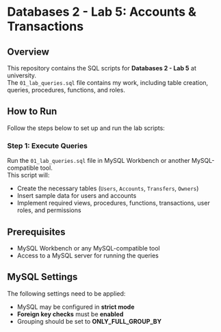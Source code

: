 # Databases 2 - Lab 5: Accounts & Transactions

## Overview
This repository contains the SQL scripts for **Databases 2 - Lab 5** at university.  
The `01_lab_queries.sql` file contains my work, including table creation, queries, procedures, functions, and roles.

## How to Run
Follow the steps below to set up and run the lab scripts:

### Step 1: Execute Queries
Run the `01_lab_queries.sql` file in MySQL Workbench or another MySQL-compatible tool.  
This script will:
- Create the necessary tables (`Users`, `Accounts`, `Transfers`, `Owners`)
- Insert sample data for users and accounts
- Implement required views, procedures, functions, transactions, user roles, and permissions

## Prerequisites
- MySQL Workbench or any MySQL-compatible tool  
- Access to a MySQL server for running the queries  

## MySQL Settings
The following settings need to be applied:

- MySQL may be configured in **strict mode**  
- **Foreign key checks** must be **enabled**  
- Grouping should be set to **ONLY_FULL_GROUP_BY**  
